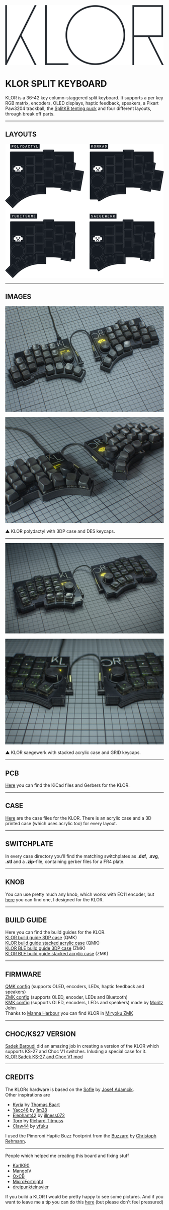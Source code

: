 <picture>
  <source media="(prefers-color-scheme: dark)" srcset="/docs/images/klor-font-logo-dark.svg">
  <source media="(prefers-color-scheme: light)" srcset="/docs/images/klor-font-logo-bright.svg">
  <img alt="KLOR logo font" src="/docs/images/klor-font-logo-bright.svg">
</picture>

# KLOR SPLIT KEYBOARD

KLOR is a 36-42 key column-staggered split keyboard. It supports a per key RGB matrix, encoders, OLED displays, haptic feedback, speakers, a Pixart Paw3204 trackball, the [SplitKB tenting puck](https://splitkb.com/products/tenting-puck) and four different layouts, through break off parts.

***

## LAYOUTS

![KLOR layouts](/docs/images/klor-layouts.svg)

***

## IMAGES

![KLOR polydactyl](/docs/images/KLOR_polydactyl_DES01.jpg)

![KLOR polydactyl](/docs/images/KLOR_polydactyl_DES02.jpg)

▲ KLOR polydactyl with 3DP case and DES keycaps.

***

![KLOR saegewerk](/docs/images/KLOR_saegewerk_GRID01.jpg)

![KLOR saegewerk](/docs/images/KLOR_saegewerk_GRID02.jpg)

▲ KLOR saegewerk with stacked acrylic case and GRID keycaps.

***

## PCB 

[Here](/PCB/) you can find the KiCad files and Gerbers for the KLOR. 

***

## CASE

[Here](/case/) are the case files for the KLOR. There is an acrylic case and a 3D printed case (which uses acrylic too) for every layout.

***

## SWITCHPLATE

In every case directory you'll find the matching switchplates as **.dxf**, **.svg**, **.stl** and a **.zip**-file, containing gerber files for a FR4 plate.

***

## KNOB

You can use pretty much any knob, which works with EC11 encoder, but [here](/knob/) you can find one, I designed for the KLOR.

***

## BUILD GUIDE

Here you can find the build guides for the KLOR.\
[KLOR build guide 3DP case](/docs/buildguide_3DP.md) (QMK)\
[KLOR build guide stacked acrylic case](/docs/buildguide_acrylic.md) (QMK)\
[KLOR BLE build guide 3DP case](/docs/buildguide_3DP_ble.md) (ZMK)\
[KLOR BLE build guide stacked acrylic case](/docs/buildguide_acrylic_ble.md) (ZMK)

***

## FIRMWARE

[QMK config](https://github.com/GEIGEIGEIST/qmk-config-klor) (supports OLED, encoders, LEDs, haptic feedback and speakers)\
[ZMK config](https://github.com/GEIGEIGEIST/zmk-config-klor) (supports OLED, encoder, LEDs and Bluetooth)\
[KMK config](https://github.com/moritz-john/kmk-config-klor) (supports OLED, encoders, LEDs and speakers) made by [Moritz John](https://github.com/moritz-john)\
Thanks to [Manna Harbour](https://github.com/manna-harbour) you can find KLOR in [Miryoku ZMK](https://github.com/manna-harbour/miryoku_zmk)

***

## CHOC/KS27 VERSION

[Sadek Baroudi](https://github.com/sadekbaroudi) did an amazing job in creating a version of the KLOR which supports KS-27 and Choc V1 switches. Inluding a special case for it.\
[KLOR Sadek KS-27 and Choc V1 mod](https://github.com/sadekbaroudi/KLOR)

***

## CREDITS

The KLORs hardware is based on the [Sofle](https://github.com/josefadamcik/SofleKeyboard) by [Josef Adamcik](https://github.com/josefadamcik).\
Other inspirations are 
- [Kyria](https://splitkb.com/products/kyria-pcb-kit) by [Thomas Baart](https://github.com/splitkb)
- [Yacc46](https://github.com/1m38/keyboards/tree/main/yacc46) by [1m38](https://github.com/1m38)
- [Elephant42](https://github.com/illness072/elephant42) by [illness072](https://github.com/illness072)
- [Torn](https://github.com/rtitmuss/torn) by [Richard Titmuss](https://github.com/rtitmuss)
- [Claw44](https://github.com/yfuku/claw44) by [yfuku](https://github.com/yfuku)

I used the Pimoroni Haptic Buzz Footprint from the [Buzzard](https://github.com/crehmann/Buzzard) by [Christoph Rehmann](https://github.com/crehmann).

***

People which helped me creating this board and fixing stuff
- [KarlK90](https://github.com/KarlK90)
- [MangoIV](https://github.com/MangoIV)
- [OxCB](https://github.com/0xCB-dev)
- [MicroFortnight](https://github.com/microfortnight)
- [dreipunkteinsvier](https://github.com/dreipunkteinsvier)


If you build a KLOR I would be pretty happy to see some pictures. And if you want to leave me a tip you can do this [here](https://ko-fi.com/geigeigeist) (but please don't feel pressured)
